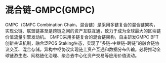 # 

# 混合链-GMPC(GMPC)

GMPC（GMPC Combination Chain，混合链）是采用多链复合的混合链架构，实现公链、联盟链甚至是跨链之间的资产互联互通，致力于成为全球最大的区块链价值流量引擎发动机。
GMPC采用多链复合的混合链架构，自主研发GMPC BFT创新共识机制，融合泛POS Staking生态，实现了“多链-中继链-跨链”的融合链协议交互、混合存储，异构中枢协议实现链上资产互通和数据分布传输，必将推动全球链游生态、网格链化治理、聚合去中心化资产交易等应用价值流动。

